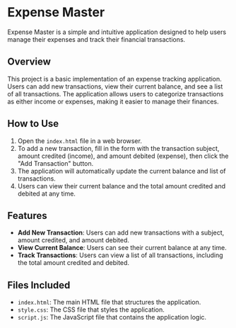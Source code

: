 # Expense Master

Expense Master is a simple and intuitive application designed to help users manage their expenses and track their financial transactions.

## Overview

This project is a basic implementation of an expense tracking application. Users can add new transactions, view their current balance, and see a list of all transactions. The application allows users to categorize transactions as either income or expenses, making it easier to manage their finances.

## How to Use

1. Open the `index.html` file in a web browser.
2. To add a new transaction, fill in the form with the transaction subject, amount credited (income), and amount debited (expense), then click the "Add Transaction" button.
3. The application will automatically update the current balance and list of transactions.
4. Users can view their current balance and the total amount credited and debited at any time.

## Features

- **Add New Transaction**: Users can add new transactions with a subject, amount credited, and amount debited.
- **View Current Balance**: Users can see their current balance at any time.
- **Track Transactions**: Users can view a list of all transactions, including the total amount credited and debited.

## Files Included

- `index.html`: The main HTML file that structures the application.
- `style.css`: The CSS file that styles the application.
- `script.js`: The JavaScript file that contains the application logic.


